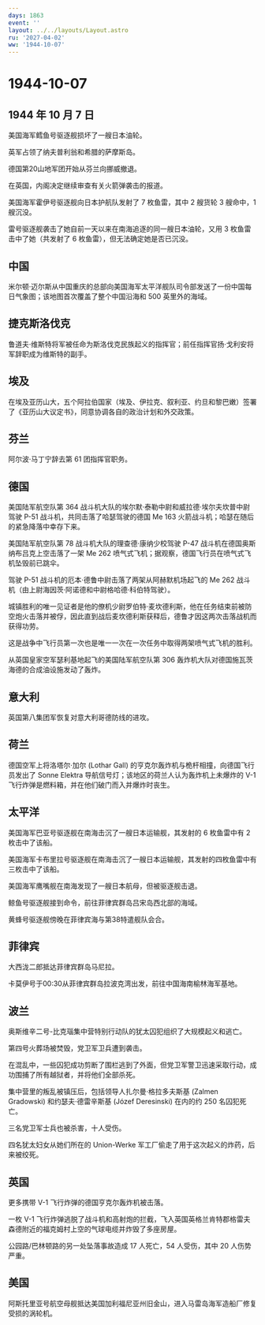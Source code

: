 ```yaml
---
days: 1863
event: ''
layout: ../../layouts/Layout.astro
ru: '2027-04-02'
ww: '1944-10-07'
---
```


# 1944-10-07

## 1944 年 10 月 7 日

美国海军鳕鱼号驱逐舰损坏了一艘日本油轮。

英军占领了纳夫普利翁和希腊的萨摩斯岛。

德国第20山地军团开始从芬兰向挪威撤退。

在英国，内阁决定继续审查有关火箭弹袭击的报道。

美国海军霍伊号驱逐舰向日本护航队发射了 7 枚鱼雷，其中 2 艘货轮 3
艘命中，1 艘沉没。

雷号驱逐舰袭击了她自前一天以来在南海追逐的同一艘日本油轮，又用 3
枚鱼雷击中了她（共发射了 6 枚鱼雷），但无法确定她是否已沉没。

## 中国

米尔顿·迈尔斯从中国重庆的总部向美国海军太平洋舰队司令部发送了一份中国每日气象图；该地图首次覆盖了整个中国沿海和
500 英里外的海域。

## 捷克斯洛伐克

鲁道夫·维斯特将军被任命为斯洛伐克民族起义的指挥官；前任指挥官扬·戈利安将军辞职成为维斯特的副手。

## 埃及

在埃及亚历山大，五个阿拉伯国家（埃及、伊拉克、叙利亚、约旦和黎巴嫩）签署了《亚历山大议定书》，同意协调各自的政治计划和外交政策。

## 芬兰

阿尔波·马丁宁辞去第 61 团指挥官职务。

## 德国

美国陆军航空队第 364
战斗机大队的埃尔默·泰勒中尉和威拉德·埃尔夫坎普中尉驾驶 P-51
战斗机，共同击落了哈瑟驾驶的德国 Me 163
火箭战斗机；哈瑟在随后的紧急降落中幸存下来。

美国陆军航空队第 78 战斗机大队的理查德·康纳少校驾驶 P-47
战斗机在德国奥斯纳布吕克上空击落了一架 Me 262
喷气式飞机；据观察，德国飞行员在喷气式飞机坠毁前已跳伞。

驾驶 P-51 战斗机的厄本·德鲁中尉击落了两架从阿赫默机场起飞的 Me 262
战斗机（由上尉海因茨·阿诺德和中尉格哈德·科伯特驾驶）。

城镇胜利的唯一见证者是他的僚机少尉罗伯特·麦坎德利斯，他在任务结束前被防空炮火击落并被俘，因此直到战后麦坎德利斯获释后，德鲁才因这两次击落战机而获得功劳。

这是战争中飞行员第一次也是唯一一次在一次任务中取得两架喷气式飞机的胜利。

从英国皇家空军瑟利基地起飞的美国陆军航空队第 306
轰炸机大队对德国施瓦茨海德的合成油设施发动了轰炸。

## 意大利

英国第八集团军恢复对意大利哥德防线的进攻。

## 荷兰

德国空军上将洛塔尔·加尔 (Lothar Gall)
的亨克尔轰炸机与桅杆相撞，向德国飞行员发出了 Sonne Elektra
导航信号灯；该地区的荷兰人认为轰炸机上未爆炸的 V-1
飞行炸弹是燃料箱，并在他们破门而入并爆炸时丧生。

## 太平洋

美国海军巴亚号驱逐舰在南海击沉了一艘日本运输舰，其发射的 6 枚鱼雷中有 2
枚击中了该船。

美国海军卡布里拉号驱逐舰在南海击沉了一艘日本运输舰，其发射的四枚鱼雷中有三枚击中了该船。

美国海军鹰嘴舰在南海发现了一艘日本航母，但被驱逐舰击退。

鲸鱼号驱逐舰接到命令，前往菲律宾群岛吕宋岛西北部的海域。

黄蜂号驱逐舰傍晚在菲律宾海与第38特遣舰队会合。

## 菲律宾

大西泷二郎抵达菲律宾群岛马尼拉。

卡莫伊号于00:30从菲律宾群岛拉波克湾出发，前往中国海南榆林海军基地。

## 波兰

奥斯维辛二号-比克瑙集中营特别行动队的犹太囚犯组织了大规模起义和逃亡。

第四号火葬场被焚毁，党卫军卫兵遭到袭击。

在混乱中，一些囚犯成功剪断了围栏逃到了外面，但党卫军警卫迅速采取行动，成功围捕了所有越狱者，并将他们全部杀死。

集中营里的叛乱被镇压后，包括领导人扎尔曼·格拉多夫斯基 (Zalmen Gradowski)
和约瑟夫·德雷辛斯基 (Józef Deresinski) 在内的约 250 名囚犯死亡。

三名党卫军士兵也被杀害，十人受伤。

四名犹太妇女从她们所在的 Union-Werke
军工厂偷走了用于这次起义的炸药，后来被绞死。

## 英国

更多携带 V-1 飞行炸弹的德国亨克尔轰炸机被击落。

一枚 V-1
飞行炸弹逃脱了战斗机和高射炮的拦截，飞入英国英格兰肯特郡格雷夫森德附近的福克姆村上空的气球电缆并炸毁了多座房屋。

公园路/巴林顿路的另一处坠落事故造成 17 人死亡，54 人受伤，其中 20
人伤势严重。

## 美国

阿斯托里亚号航空母舰抵达美国加利福尼亚州旧金山，进入马雷岛海军造船厂修复受损的涡轮机。